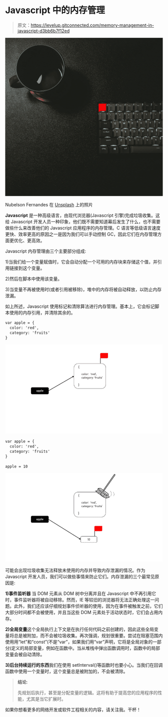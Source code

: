 # Javascript 中的内存管理

> 原文：<https://levelup.gitconnected.com/memory-management-in-javascript-d3bb6b7f12ed>

![](img/f5b78103a703acb05739cdb4e9fc85de.png)

Nubelson Fernandes 在 [Unsplash](https://unsplash.com?utm_source=medium&utm_medium=referral) 上的照片

**Javascript** 是一种高级语言，由现代浏览器(Javascript 引擎)完成垃圾收集。这给 Javascript 开发人员一种印象，他们既不需要知道幕后发生了什么，也不需要做些什么来改善他们的 Javascript 应用程序的内存管理。C 语言等低级语言速度更快、效率更高的原因之一是因为我们可以手动控制 GC，因此它们在内存管理方面更优化、更高效。

Javascript 内存管理由三个主要部分组成:

1)当我们给一个变量赋值时，它会自动分配一个可用的内存块来存储这个值，并引用链接到这个变量。

2)然后在脚本中使用该变量。

3)当变量不再被使用时(或者引用被移除)，堆中的内存将被自动释放，以防止内存泄漏。

如上所述，Javascript 使用标记和清除算法进行内存管理。基本上，它会标记脚本使用的内存引用，并清除其余的。

```
var apple = {
  color: 'red',
  category: 'fruits'
}
```

![](img/25f0da7789a668c574ded73d7fd88d17.png)

```
var apple = {
  color: 'red',
  category: 'fruits'
}

apple = 10
```

![](img/8e8be92038cc52410158b76f03c821c5.png)

可能会出现垃圾收集无法释放未使用的内存并导致内存泄漏的情况。作为 Javascript 开发人员，我们可以做些事情来防止它们。内存泄漏的三个最常见原因是:

**1)事件监听器**
当 DOM 元素从 DOM 树中分离并且在 Javascript 中不再引用它时，事件监听器将被自动移除。然而，IE 等较旧的浏览器将无法正确处理这一问题。此外，我们还应该仔细规划事件侦听器的使用，因为在事件被触发之前，它们大部分时间都不会被使用，并且当这些 DOM 元素处于活动状态时，它们会占用内存。

**2)全局变量**这个全局执行上下文是在执行任何代码之前创建的，因此这些全局变量将总是被附加，而不会被垃圾收集。再次强调，规划很重要。尝试在阻塞范围内使用用“let”和“const”(不是“var”，如果我们用“var”声明，它将是全局对象的一部分)定义的局部变量，例如在函数中。当从堆栈中弹出函数调用时，函数中的局部变量会被自动清除。

**3)后台持续运行的东西**我们在使用 setInterval()等函数时也要小心。当我们在回调函数中使用一个变量时，这个变量总是被附加的，不会被清除。

> **结论**:
> 
> 先规划后执行，甚至是分配变量的逻辑。这将有助于提高您的应用程序的性能，尤其是当它扩展时。

如果你想看更多的网络开发或软件工程相关的内容，请关注我。干杯！